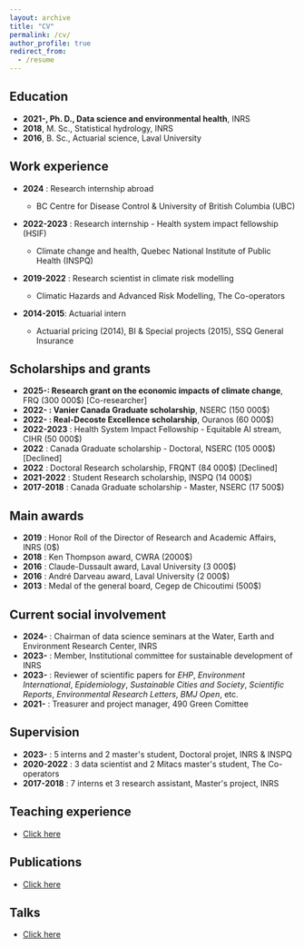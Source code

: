 ```yaml
---
layout: archive
title: "CV"
permalink: /cv/
author_profile: true
redirect_from:
  - /resume
---
```


Education
---------------
* **2021-, Ph. D., Data science and environmental health**, INRS
* **2018**, M. Sc., Statistical hydrology, INRS
* **2016**, B. Sc., Actuarial science, Laval University

Work experience
---------------

* **2024** : Research internship abroad
  * BC Centre for Disease Control & University of British Columbia (UBC)

* **2022-2023** : Research internship - Health system impact fellowship (HSIF)
  * Climate change and health, Quebec National Institute of Public Health (INSPQ)

* **2019-2022** : Research scientist in climate risk modelling
  * Climatic Hazards and Advanced Risk Modelling, The Co-operators

* **2014-2015**: Actuarial intern
  * Actuarial pricing (2014), BI & Special projects (2015), SSQ General Insurance


Scholarships and grants
---------------

* **2025-: Research grant on the economic impacts of climate change**, FRQ (300 000$) [Co-researcher]
* **2022- : Vanier Canada Graduate scholarship**, NSERC (150 000$)
* **2022- : Real-Decoste Excellence scholarship**, Ouranos (60 000$)
* **2022-2023** : Health System Impact Fellowship - Equitable AI stream, CIHR (50 000$)
* **2022** : Canada Graduate scholarship - Doctoral, NSERC (105 000$) [Declined]
* **2022** : Doctoral Research scholarship, FRQNT (84 000$) [Declined]
* **2021-2022** : Student Research scholarship, INSPQ (14 000$)
* **2017-2018** : Canada Graduate scholarship - Master, NSERC (17 500$)

Main awards
---------------
* **2019** : Honor Roll of the Director of Research and Academic Affairs, INRS (0$)
* **2018** : Ken Thompson award, CWRA (2000$)
* **2016** : Claude-Dussault award, Laval University (3 000$)
* **2016** : André Darveau award, Laval University (2 000$)
* **2013** : Medal of the general board, Cegep de Chicoutimi (500$)


Current social involvement
-------------------

* **2024-** : Chairman of data science seminars at the Water, Earth and Environment Research Center, INRS
* **2023-** : Member, Institutional committee for sustainable development of INRS
* **2023-** : Reviewer of scientific papers for *EHP*, *Environment International*, *Epidemiology*, *Sustainable Cities and Society*, *Scientific Reports*, *Environmental Research Letters*, *BMJ Open*, etc.
* **2021-** : Treasurer and project manager, 490 Green Comittee

Supervision
---------------

* **2023-** : 5 interns and 2 master's student, Doctoral projet, INRS & INSPQ
* **2020-2022** : 3 data scientist and 2 Mitacs master's student, The Co-operators
* **2017-2018** : 7 interns et 3 research assistant, Master's project, INRS


Teaching experience
---------------

* [Click here](https://jeremieboudreault.github.io/teaching/)

Publications
---------------

* [Click here](https://jeremieboudreault.github.io/research/)

Talks
---------------

* [Click here](https://jeremieboudreault.github.io/talks/)